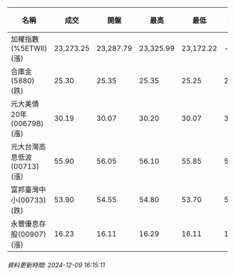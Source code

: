 | 名稱 | 成交 | 開盤 | 最高 | 最低 | 均價 | 成交金額(億) | 昨收 | 漲跌幅 | 漲跌 | 總量 | 昨量 | 振幅 |
| -------- | -------- | -------- | -------- |-------- | -------- | -------- |-------- |-------- |-------- | -------- | -------- |-------- |
|加權指數(%5ETWII) (漲)|23,273.25|23,287.79|23,325.99|23,172.22|-|3,539.82|23,193.27|0.34%|79.98|6,731,805|0|0.66%|
|合庫金(5880) (跌)|25.30|25.35|25.35|25.25|25.31|1.70|25.35|0.20%|0.05|6,708|6,197|0.39%|
|元大美債20年(00679B) (漲)|30.19|30.07|30.20|30.07|30.14|17.58|30.08|0.37%|0.11|58,346|52,617|0.43%|
|元大台灣高息低波(00713) (漲)|55.90|56.05|56.10|55.85|55.94|7.04|55.85|0.09%|0.05|12,587|12,959|0.45%|
|富邦臺灣中小(00733) (跌)|53.90|54.55|54.80|53.70|54.01|0.509|54.55|1.19%|0.65|942|673|2.02%|
|永豐優息存股(00907) (漲)|16.23|16.11|16.29|16.11|16.25|1.02|16.11|0.74%|0.12|6,303|2,259|1.12%|
###### 資料更新時間: 2024-12-09 16:15:11